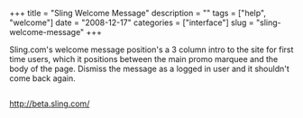 +++
title = "Sling Welcome Message"
description = ""
tags = ["help", "welcome"]
date = "2008-12-17"
categories = ["interface"]
slug = "sling-welcome-message"
+++


<p>Sling.com's welcome message position's a 3 column intro to the site for first time users, which it positions between the main promo marquee and the body of the page. Dismiss the message as a logged in user and it shouldn't come back again.</p>
<div id="screens-full" class="clear"><div class="fullimg clear"><a href="//konigi.com/media/interface/sling-welcome-1.png" class="group" rel="group" title="1. "><img src="//konigi.com/media/interface/sling-welcome-1.png" alt="" class="img-responsive"></a></div></div><div id="screens-full" class="clear"><div class="fullimg clear"><a href="//konigi.com/media/interface/sling-welcome-2.png" class="group" rel="group" title="2. "><img src="//konigi.com/media/interface/sling-welcome-2.png" alt="" class="img-responsive"></a></div></div>        
<p><a href="http://beta.sling.com/">http://beta.sling.com/</a></p>

